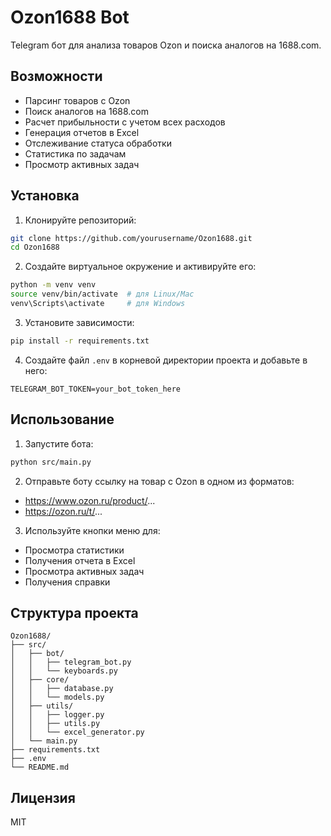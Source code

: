 # Ozon1688 Bot

Telegram бот для анализа товаров Ozon и поиска аналогов на 1688.com.

## Возможности

- Парсинг товаров с Ozon
- Поиск аналогов на 1688.com
- Расчет прибыльности с учетом всех расходов
- Генерация отчетов в Excel
- Отслеживание статуса обработки
- Статистика по задачам
- Просмотр активных задач

## Установка

1. Клонируйте репозиторий:
```bash
git clone https://github.com/yourusername/Ozon1688.git
cd Ozon1688
```

2. Создайте виртуальное окружение и активируйте его:
```bash
python -m venv venv
source venv/bin/activate  # для Linux/Mac
venv\Scripts\activate     # для Windows
```

3. Установите зависимости:
```bash
pip install -r requirements.txt
```

4. Создайте файл `.env` в корневой директории проекта и добавьте в него:
```
TELEGRAM_BOT_TOKEN=your_bot_token_here
```

## Использование

1. Запустите бота:
```bash
python src/main.py
```

2. Отправьте боту ссылку на товар с Ozon в одном из форматов:
- https://www.ozon.ru/product/...
- https://ozon.ru/t/...

3. Используйте кнопки меню для:
- Просмотра статистики
- Получения отчета в Excel
- Просмотра активных задач
- Получения справки

## Структура проекта

```
Ozon1688/
├── src/
│   ├── bot/
│   │   ├── telegram_bot.py
│   │   └── keyboards.py
│   ├── core/
│   │   ├── database.py
│   │   └── models.py
│   ├── utils/
│   │   ├── logger.py
│   │   ├── utils.py
│   │   └── excel_generator.py
│   └── main.py
├── requirements.txt
├── .env
└── README.md
```

## Лицензия

MIT 